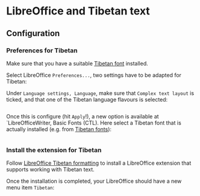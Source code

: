 # LibreOffice and Tibetan text

## Configuration

### Preferences for Tibetan

Make sure that you have a suitable [Tibetan font](tibetan_fonts.md) installed.

Select LibreOffice `Preferences...`, two settings have to be adapted for Tibetan:

Under `Language settings, Language`, make sure that `Complex text layout` is ticked, and that one of the Tibetan language flavours is selected:

```{image} Images/libreoffice_prefs_lang.jpg
```

Once this is configure (hit `Apply`!), a new option is available at `LibreOfficeWriter, Basic Fonts (CTL). Here select a Tibetan font that is actually installed (e.g. from [Tibetan fonts](tibetan_fonts.md)):

```{image} Images/libreoffice_prefs_ctl.jpg
```

### Install the extension for Tibetan

Follow [LibreOffice Tibetan formatting](tibetan_formatting_libreoffice_extension.md) to install a LibreOffice extension that supports working with Tibetan text.

Once the installation is completed, your LibreOffice should have a new menu item `Tibetan`:

```{image} Images/libreoffice_tibetan_extension.jpg
```
